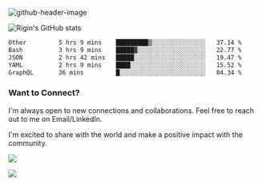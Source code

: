 
![github-header-image](https://github.com/riginoommen/riginoommen/assets/3840244/889cae65-df55-4cda-86cc-bf21bf1f2e96)

![Rigin's GitHub stats](https://github-readme-stats.vercel.app/api?username=riginoommen\&show_icons=true\&show=reviews,discussions_started,discussions_answered,prs_merged,prs_merged_percentage)


<!--START_SECTION:waka-->

```txt
Other         5 hrs 9 mins    █████████▒░░░░░░░░░░░░░░░   37.14 %
Bash          3 hrs 9 mins    █████▓░░░░░░░░░░░░░░░░░░░   22.77 %
JSON          2 hrs 42 mins   █████░░░░░░░░░░░░░░░░░░░░   19.47 %
YAML          2 hrs 9 mins    ████░░░░░░░░░░░░░░░░░░░░░   15.52 %
GraphQL       36 mins         █░░░░░░░░░░░░░░░░░░░░░░░░   04.34 %
```

<!--END_SECTION:waka-->

### Want to Connect?

I'm always open to new connections and collaborations. Feel free to reach out to me on Email/LinkedIn.

I'm excited to share with the world and make a positive impact with the community.

![](https://komarev.com/ghpvc/?username=riginoommen)

![](https://hit.yhype.me/github/profile?user_id=3840244)


